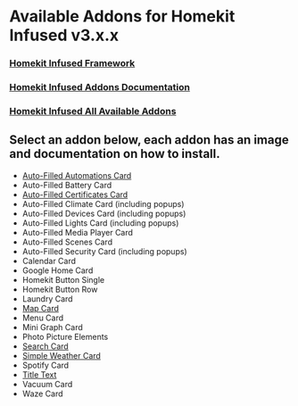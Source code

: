 # Available Addons for Homekit Infused v3.x.x

### [Homekit Infused Framework](https://github.com/jimz011/homekit-infused/tree/3.0.0)
### [Homekit Infused Addons Documentation](https://github.com/jimz011/homekit-infused/tree/addons)
### [Homekit Infused All Available Addons](https://github.com/jimz011/homekit-infused/tree/addons/ADDON_LIST.md)

## Select an addon below, each addon has an image and documentation on how to install.
  - [Auto-Filled Automations Card](addons/auto-fill-automations-card.md)
  - Auto-Filled Battery Card
  - [Auto-Filled Certificates Card](addons/auto-fill-certificates-card.md)
  - Auto-Filled Climate Card (including popups)
  - Auto-Filled Devices Card (including popups)
  - Auto-Filled Lights Card (including popups)
  - Auto-Filled Media Player Card
  - Auto-Filled Scenes Card
  - Auto-Filled Security Card (including popups)
  - Calendar Card
  - Google Home Card
  - Homekit Button Single
  - Homekit Button Row
  - Laundry Card
  - [Map Card](addons/map-card.md)
  - Menu Card
  - Mini Graph Card
  - Photo Picture Elements
  - [Search Card](addons/search-card.md)
  - [Simple Weather Card](addons/simple-weather-card.md)
  - Spotify Card
  - [Title Text](addons/title-text-card.md)
  - Vacuum Card
  - Waze Card
